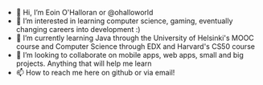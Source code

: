 - 👋 Hi, I’m Eoin O'Halloran or @ohalloworld
- 👀 I’m interested in learning computer science, gaming, eventually changing careers into development :)
- 🌱 I’m currently learning Java through the University of Helsinki's MOOC course and Computer Science through EDX and Harvard's CS50 course
- 💞️ I’m looking to collaborate on mobile apps, web apps, small and big projects. Anything that will help me learn
- 📫 How to reach me here on github or via email!

<!---
ohalloworld/ohalloworld is a ✨ special ✨ repository because its `README.md` (this file) appears on your GitHub profile.
You can click the Preview link to take a look at your changes.
--->
